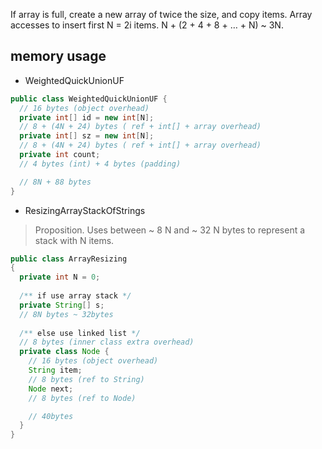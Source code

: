 If array is full, create a new array of twice the size, and copy items.
Array accesses to insert first N = 2i items. N + (2 + 4 + 8 + … + N) ~ 3N.

## memory usage

* WeightedQuickUnionUF
```java
public class WeightedQuickUnionUF { 
  // 16 bytes (object overhead)
  private int[] id = new int[N]; 
  // 8 + (4N + 24) bytes ( ref + int[] + array overhead)
  private int[] sz = new int[N]; 
  // 8 + (4N + 24) bytes ( ref + int[] + array overhead)
  private int count; 
  // 4 bytes (int) + 4 bytes (padding)

  // 8N + 88 bytes
}
```

* ResizingArrayStackOfStrings
> Proposition. Uses between ~ 8 N and ~ 32 N bytes to represent a stack with N items.
```java
public class ArrayResizing
{
  private int N = 0;
  
  /** if use array stack */
  private String[] s;
  // 8N bytes ~ 32bytes
  
  /** else use linked list */
  // 8 bytes (inner class extra overhead)
  private class Node {
    // 16 bytes (object overhead)
    String item;
    // 8 bytes (ref to String)
    Node next;
    // 8 bytes (ref to Node)

    // 40bytes
  }
}
```